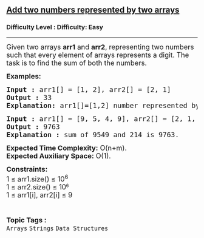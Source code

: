 <h2><a href="https://www.geeksforgeeks.org/problems/add-two-numbers-represented-by-two-arrays2408/1?page=10&category=Strings&sortBy=submissions">Add two numbers represented by two arrays</a></h2><h3>Difficulty Level : Difficulty: Easy</h3><hr><div class="problems_problem_content__Xm_eO"><p><span style="font-size: 18px;">Given two arrays <strong>arr1</strong> and <strong>arr2</strong>, representing two numbers such that every element of arrays represents a digit. The task is to find the sum of both the numbers.</span></p>
<p><span style="font-size: 18px;"><strong>Examples:</strong></span></p>
<pre><span style="font-size: 18px;"><strong>Input :</strong> arr1[] = [1, 2], arr2[] = [2, 1]
<strong>Output :</strong> 33
<strong>Explanation: </strong>arr1[]=[1,2] number represented by first array is 12. arr2[] = [2, 1] number represented by second array is 21. Sum = 12 + 21 = 33.</span></pre>
<pre><span style="font-size: 18px;"><strong>Input :</strong> arr1[] = [9, 5, 4, 9], arr2[] = [2, 1, 4] <strong>
Output :</strong> 9763 <br><strong>Explanation :</strong> sum of 9549 and 214 is 9763. </span></pre>
<p><span style="font-size: 18px;"><strong>Expected Time Complexity:</strong> O(n+m).<br><strong>Expected Auxiliary Space:</strong> O(1).</span></p>
<p><span style="font-size: 18px;"><strong>Constraints:</strong><br>1 ≤ arr1.size() ≤ 10<sup>6</sup><br>1 ≤ arr2.size() ≤ </span><span style="font-size: 18px;">10</span><sup>6<br></sup><span style="font-size: 18px;">1 ≤ arr1[i], arr2[i] ≤ 9</span><sup><br></sup></p></div><br><p><span style=font-size:18px><strong>Topic Tags : </strong><br><code>Arrays</code>&nbsp;<code>Strings</code>&nbsp;<code>Data Structures</code>&nbsp;